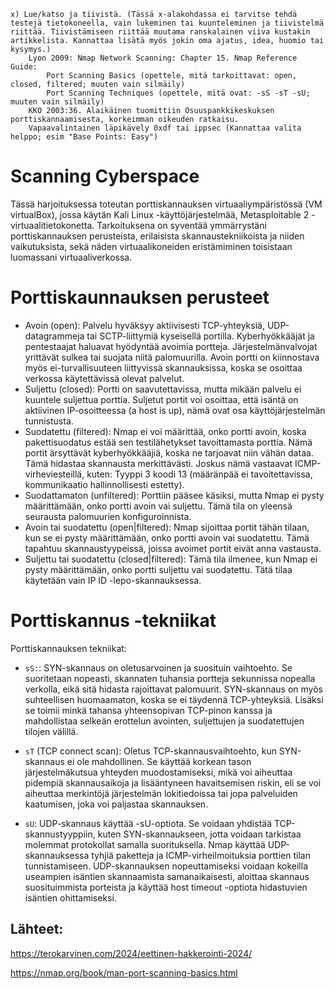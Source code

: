 


    x) Lue/katso ja tiivistä. (Tässä x-alakohdassa ei tarvitse tehdä testejä tietokoneella, vain lukeminen tai kuunteleminen ja tiivistelmä riittää. Tiivistämiseen riittää muutama ranskalainen viiva kustakin artikkelista. Kannattaa lisätä myös jokin oma ajatus, idea, huomio tai kysymys.)
        Lyon 2009: Nmap Network Scanning: Chapter 15. Nmap Reference Guide:
            Port Scanning Basics (opettele, mitä tarkoittavat: open, closed, filtered; muuten vain silmäily)
            Port Scanning Techniques (opettele, mitä ovat: -sS -sT -sU; muuten vain silmäily)
        KKO 2003:36. Alaikäinen tuomittiin Osuuspankkikeskuksen porttiskannaamisesta, korkeimman oikeuden ratkaisu.
        Vapaavalintainen läpikävely 0xdf tai ippsec (Kannattaa valita helppo; esim "Base Points: Easy")






# Scanning Cyberspace



Tässä harjoituksessa toteutan porttiskannauksen virtuaaliympäristössä (VM virtualBox), jossa käytän Kali Linux -käyttöjärjestelmää, Metasploitable 2 -virtuaalitietokonetta. Tarkoituksena on syventää ymmärrystäni porttiskannauksen perusteista, erilaisista skannaustekniikoista ja niiden vaikutuksista, sekä näden virtuaalikoneiden eristämiminen toisistaan luomassani virtuaaliverkossa.



# Porttiskaunnauksen perusteet

- Avoin (open):
 Palvelu hyväksyy aktiivisesti TCP-yhteyksiä, UDP-datagrammeja tai SCTP-liittymiä kyseisellä portilla. Kyberhyökkääjät ja pentestaajat haluavat hyödyntää avoimia portteja. Järjestelmänvalvojat yrittävät sulkea tai suojata niitä palomuurilla. Avoin portti on kiinnostava myös ei-turvallisuuteen liittyvissä skannauksissa, koska se osoittaa verkossa käytettävissä olevat palvelut.
- Suljettu (closed):
 Portti on saavutettavissa, mutta mikään palvelu ei kuuntele suljettua porttia. Suljetut portit voi osoittaa, että isäntä on aktiivinen IP-osoitteessa (a host is up), nämä ovat osa käyttöjärjestelmän tunnistusta.
- Suodatettu (filtered): 
Nmap ei voi määrittää, onko portti avoin, koska pakettisuodatus estää sen testilähetykset tavoittamasta porttia.  Nämä portit ärsyttävät kyberhyökkääjiä, koska ne tarjoavat niin vähän dataa. Tämä hidastaa skannausta merkittävästi. Joskus nämä vastaavat ICMP-virheviesteillä, kuten: Tyyppi 3 koodi 13 (määränpää ei tavoitettavissa, kommunikaatio hallinnollisesti estetty).
- Suodattamaton (unfiltered):
 Porttiin pääsee käsiksi, mutta Nmap ei pysty määrittämään, onko portti avoin vai suljettu. Tämä tila on yleensä seurausta palomuurien konfiguroinnista.
- Avoin tai suodatettu (open|filtered): 
Nmap sijoittaa portit tähän tilaan, kun se ei pysty määrittämään, onko portti avoin vai suodatettu. Tämä tapahtuu skannaustyypeissä, joissa avoimet portit eivät anna vastausta.
- Suljettu tai suodatettu (closed|filtered): 
Tämä tila ilmenee, kun Nmap ei pysty määrittämään, onko portti suljettu vai suodatettu. Tätä tilaa käytetään vain IP ID -lepo-skannauksessa.

# Porttiskannus -tekniikat


Porttiskannauksen tekniikat:

- `sS:`:
SYN-skannaus on oletusarvoinen ja suosituin vaihtoehto. Se suoritetaan nopeasti, skannaten tuhansia portteja sekunnissa nopealla verkolla, eikä sitä hidasta rajoittavat palomuurit. SYN-skannaus on myös suhteellisen huomaamaton, koska se ei täydennä TCP-yhteyksiä. Lisäksi se toimii minkä tahansa yhteensopivan TCP-pinon kanssa ja mahdollistaa selkeän erottelun avointen, suljettujen ja suodatettujen tilojen välillä.

- `sT` (TCP connect scan): Oletus TCP-skannausvaihtoehto, kun SYN-skannaus ei ole mahdollinen. Se käyttää korkean tason järjestelmäkutsua yhteyden muodostamiseksi, mikä voi aiheuttaa pidempiä skannausaikoja ja lisääntyneen havaitsemisen riskin, eli se voi aiheuttaa merkintöjä järjestelmän lokitiedoissa tai jopa palveluiden kaatumisen, joka voi paljastaa skannauksen.

- `sU`: UDP-skannaus käyttää -sU-optiota. Se voidaan yhdistää TCP-skannustyyppiin, kuten SYN-skannaukseen, jotta voidaan tarkistaa molemmat protokollat samalla suorituksella. Nmap käyttää UDP-skannauksessa tyhjiä paketteja ja ICMP-virheilmoituksia porttien tilan tunnistamiseen. UDP-skannauksen nopeuttamiseksi voidaan kokeilla useampien isäntien skannaamista samanaikaisesti, aloittaa skannaus suosituimmista porteista ja käyttää host timeout -optiota hidastuvien isäntien ohittamiseksi.



















## Lähteet:

https://terokarvinen.com/2024/eettinen-hakkerointi-2024/

https://nmap.org/book/man-port-scanning-basics.html
